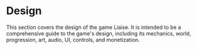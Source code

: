 # Design

This section covers the design of the game Liaise. It is intended to be a comprehensive guide to the game's design, including its mechanics, world, progression, art, audio, UI, controls, and monetization.

